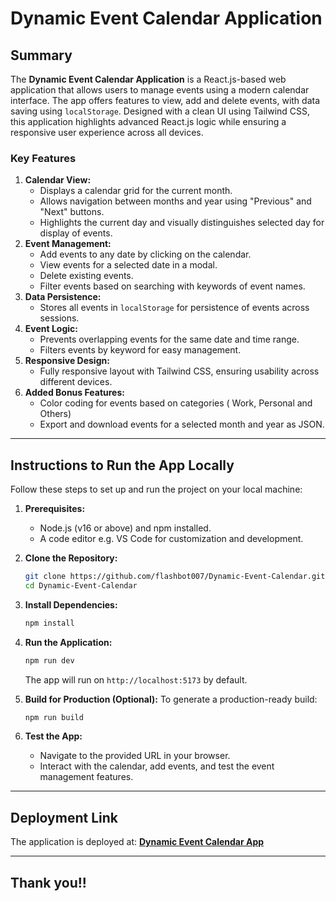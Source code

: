 # Dynamic Event Calendar Application

## **Summary**

The **Dynamic Event Calendar Application** is a React.js-based web application that allows users to manage events using a modern calendar interface. The app offers features to view, add and delete events, with data saving using `localStorage`. Designed with a clean UI using Tailwind CSS, this application highlights advanced React.js logic while ensuring a responsive user experience across all devices.

### **Key Features**
1. **Calendar View:**
   - Displays a calendar grid for the current month.
   - Allows navigation between months and year using "Previous" and "Next" buttons.
   - Highlights the current day and visually distinguishes selected day for display of events.
2. **Event Management:**
   - Add events to any date by clicking on the calendar.
   - View events for a selected date in a modal.
   - Delete existing events.
   - Filter events based on searching with keywords of event names.
3. **Data Persistence:**
   - Stores all events in `localStorage` for persistence of events across sessions.
4. **Event Logic:**
   - Prevents overlapping events for the same date and time range.
   - Filters events by keyword for easy management.
5. **Responsive Design:**
   - Fully responsive layout with Tailwind CSS, ensuring usability across different devices.
6. **Added Bonus Features:**
   - Color coding for events based on categories ( Work, Personal and Others)
   - Export and download events for a selected month and year as JSON.

---

## **Instructions to Run the App Locally**

Follow these steps to set up and run the project on your local machine:

1. **Prerequisites:**
   - Node.js (v16 or above) and npm installed.
   - A code editor e.g. VS Code for customization and development.

2. **Clone the Repository:**
   ```bash
   git clone https://github.com/flashbot007/Dynamic-Event-Calendar.git
   cd Dynamic-Event-Calendar
   ```

3. **Install Dependencies:**
   ```bash
   npm install
   ```

4. **Run the Application:**
   ```bash
   npm run dev
   ```
   The app will run on `http://localhost:5173` by default.

5. **Build for Production (Optional):**
   To generate a production-ready build:
   ```bash
   npm run build
   ```

6. **Test the App:**
   - Navigate to the provided URL in your browser.
   - Interact with the calendar, add events, and test the event management features.

---

## **Deployment Link**

The application is deployed at: **[Dynamic Event Calendar App](https://event-calendarapp.netlify.app/)**  

---


## **Thank you!!**